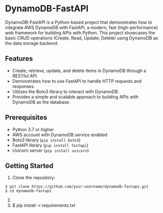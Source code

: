 # DynamoDB-FastAPI

DynamoDB-FastAPI is a Python-based project that demonstrates how to integrate AWS DynamoDB with FastAPI, a modern, fast (high-performance) web framework for building APIs with Python. This project showcases the basic CRUD operations (Create, Read, Update, Delete) using DynamoDB as the data storage backend.

## Features

- Create, retrieve, update, and delete items in DynamoDB through a RESTful API.
- Demonstrates how to use FastAPI to handle HTTP requests and responses.
- Utilizes the Boto3 library to interact with DynamoDB.
- Provides a simple and scalable approach to building APIs with DynamoDB as the database.

## Prerequisites

- Python 3.7 or higher
- AWS account with DynamoDB service enabled
- Boto3 library (`pip install boto3`)
- FastAPI library (`pip install fastapi`)
- Uvicorn server (`pip install uvicorn`)

## Getting Started

1. Clone the repository:

```shell
$ git clone https://github.com/your-username/dynamodb-fastapi.git
$ cd dynamodb-fastapi
```
2.
3.  $ pip install -r requirements.txt

